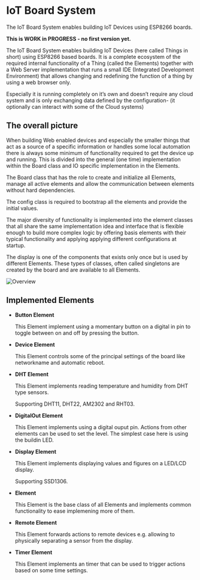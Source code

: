 # IoT Board System

The IoT Board System enables building IoT Devices using ESP8266 boards.

**This is WORK in PROGRESS - no first version yet.**

The IoT Board System enables building IoT Devices (here called Things in short) using ESP8266 based boards. It is a complete ecosystem of the required internal functionality of a Thing (called the Elements) together with a Web Server implementation that runs a small IDE (Integrated Development Environment) that allows changing and redefining the function of a thing by using a web browser only.

Especially it is running completely on it’s own and doesn’t require any cloud system and is only exchanging data defined by the configuration- (it optionally can interact with some of the Cloud systems)

## The overall picture

When building Web enabled devices and especially the smaller things that act as a source of a specific information or handles some local automation there is always some minimum of functionality required to get the device up and running. This is divided into the general (one time) implementation within the Board class and IO specific implementation in the Elements.

The Board class that has the role to create and initialize all Elements, manage all active elements and allow the communication between elements without hard dependencies.

The config class is required to bootstrap all the elements and provide the initial values.

The major diversity of functionality is implemented into the element classes that all share the same implementation idea and interface that is flexible enough to build more complex logic by offering basis elements with their typical functionality and applying applying different configurations at startup.

The display is one of the components that exists only once but is used by different Elements. These types of classes, often called singletons are created by the board and are available to all Elements.

![Overview](https://www.mathertel.de/Arduino/Board/ComponentOverview.png "Overview")


## Implemented Elements

* **Button Element**

  This Element implement using a momentary button on a digital in pin to toggle between on and off by pressing the button.

* **Device Element**

  This Element controls some of the principal settings of the board like networkname and automatic reboot.

* **DHT Element**

  This Element implements reading temperature and humidity from DHT type sensors.

  Supporting DHT11, DHT22, AM2302 and RHT03.

* **DigitalOut Element**

  This Element implements using a digital ouput pin. Actions from other elements can be used to set the level. The simplest case here is using the buildin LED.

* **Display Element** 

  This Element implements displaying values and figures on a LED/LCD display.
  
  Supporting SSD1306.

* **Element**

  This Element is the base class of all Elements and implements common functionality to ease implemening more of them.

* **Remote Element**

  This Element forwards actions to remote devices e.g. allowing to physically separating a sensor from the display.

* **Timer Element**
 
  This Element implements an timer that can be used to trigger actions based on some time settings.
